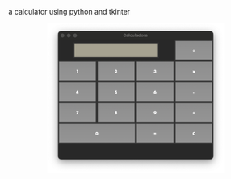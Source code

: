 a calculator using python and tkinter

<p align="center">
  <img src="/img/image.png" width="350" alt="Imagem da interface da calculadora"/>
</p>